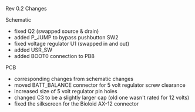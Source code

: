 
Rev 0.2 Changes

Schematic
- fixed Q2 (swapped source & drain)
- added P_JUMP to bypass pushbutton SW2
- fixed voltage regulator U1 (swapped in and out)
- added USR_SW
- added BOOT0 connection to PB8

PCB
- corresponding changes from schematic changes
- moved BATT_BALANCE connector for 5 volt regulator screw clearance
- increased size of 5 volt regulator pin holes
- changed C3 to be a slightly larger cap (old one wasn't rated for 12 volts)
- fixed the silkscreen for the Bioloid AX-12 connector

